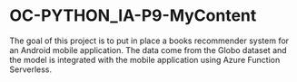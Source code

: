 # OC-PYTHON_IA-P9-MyContent

The goal of this project is to put in place a books recommender system for an Android mobile application. The data come from the Globo dataset and the model is integrated with the mobile application using Azure Function Serverless.
